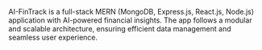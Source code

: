 
AI-FinTrack is a full-stack MERN (MongoDB, Express.js, React.js, Node.js) application with AI-powered financial insights. The app follows a modular and scalable architecture, ensuring efficient data management and seamless user experience.

